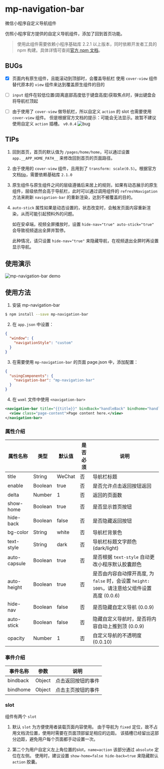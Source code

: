 # mp-navigation-bar

微信小程序自定义导航组件

仿照小程序官方提供的自定义导航组件，添加了回到首页功能。

> 使用此组件需要依赖小程序基础库 2.2.1 以上版本，同时依赖开发者工具的 npm 构建。具体详情可查阅[官方 npm 文档](https://developers.weixin.qq.com/miniprogram/dev/devtools/npm.html)。

## BUGs

- [x] 页面内有原生组件，且能滚动到顶部时，会覆盖导航栏
    使用 `cover-view` 组件替代原本的 `view` 组件来达到覆盖原生组件的目的

- [ ] `input` 组件在较低位置(距离底部高度低于键盘高度)获取焦点时，弹出键盘会将导航栏顶起

- [ ] 由于使用了 `cover-view` 做导航栏，所以自定义 `action` 的 slot 也需要使用 `cover-view` 组件。
    但是根据官方文档的提示：可能会无法显示。故暂不建议使用自定义 `action` 插槽。
    `v0.0.4`
    ![bug](./docs/bug.png)

## TIPs

1. 回到首页，首页的默认值为 `/pages/home/home`，可以通过设置 `app.__APP_HOME_PATH__` 来修改回到首页的页面路径。

2. 由于使用的 `cover-view` 组件，且用到了 `transform: scale(0.5)`。根据官方文档[tip](https://developers.weixin.qq.com/miniprogram/dev/component/cover-view.html#bug--tips)，需要依赖基础库 `2.1.0`

3. 原生组件与原生组件之间的层级遵循后来居上的规则，如果有动态展示的原生组件，层级依然会高于导航栏，此时可以通过调用组件的 `refreshNavigation` 方法来刷新 `navigation-bar` 的重新渲染，达到不被覆盖的目的。

4. `auto-stick` 属性如果是动态设置的，状态改变时，会触发页面内容重新渲染，从而可能引起预料外的问题。

    如在安卓端，视频全屏播放时，设置 `hide-nav="true" auto-stick="true"` 会导致视频退出全屏并暂停。

    此种情况，请只设置 `hide-nav="true"` 来隐藏导航，在视频退出全屏时再设置显示导航。

## 使用演示

![mp-navigation-bar demo](./docs/demo.gif)

## 使用方法

1. 安装 mp-navigation-bar

``` bash
$ npm install --save mp-navigation-bar
```

2. 在 `app.json` 中设置：

``` json
{
  "window": {
    "navigationStyle": "custom"
  }
}
```

3. 在需要使用 `mp-navigation-bar` 的页面 page.json 中，添加配置：

``` json
{
  "usingComponents": {
    "navigation-bar": "mp-navigation-bar"
  }
}
```

4. 在 `wxml` 文件中使用 `<navigation-bar>`

``` xml
<navigation-bar title="{{title}}" bindback="handleBack" bindhome="handleHome">
  <view class="page-content">Page content here.</view>
</navigation-bar>
```

### 属性介绍

| 属性名称      | 类型    | 默认值  | 是否必须 | 说明                                          |
|--------------|---------|--------|----------|----------------------------------------------|
| title        | String  | WeChat | 否       | 导航栏标题                                    |
| enable       | Boolean | true   | 否       | 是否允许点击返回按钮返回                        |
| delta        | Number  | 1      | 否       | 返回的页面数                                   |
| show-home    | Boolean | true   | 否       | 是否显示首页按钮                               |
| hide-back    | Boolean | false  | 否       | 是否隐藏返回按钮                               |
| bg-color     | String  | white  | 否       | 导航栏背景色                                   |
| text-style   | String  | dark   | 否       | 导航栏标题文字颜色 (dark/light)                 |
| auto-capsule | Boolean | true   | 否       | 是否根据 `text-style` 自动更改小程序默认胶囊颜色 |
| auto-height  | Boolean | true   | 否       | 是否由内容自动撑开高度, 为 `false` 时，会设置 `height: 100%`，请注意给父组件设置高度 (0.0.6)|
| hide-nav     | Boolean | false  | 否       | 是否隐藏自定义导航 (0.0.9) |
| auto-stick   | Boolean | false  | 否       | 隐藏自定义导航时，是否将内容自动上推到顶 (0.0.9) |
| opacity      | Number  | 1      | 否       | 自定义导航的不透明度 (0.0.10)                  |

### 事件介绍

| 事件名称  | 参数   | 说明              |
|----------|--------|------------------|
| bindback | Object | 点击返回按钮的事件 |
| bindhome | Object | 点击主页按钮的事件 |

### slot

组件有两个 `slot`

1. 默认 `slot` 为方便使用者装载页面内容使用。
由于导航为 `fixed` 定位，故不占用文档流位置，使用时需要在页面顶部留足相应的边距。
该插槽已经留出这部分边距，避免用户每个页面都手动设置一次。

2. 第二个为用户自定义左上角位置的slot，`name=action`
该部分通过 `absolute` 定位在左侧。
使用时，建议设置 `show-home=false hide-back=true` 来隐藏默认 `action` 胶囊。
